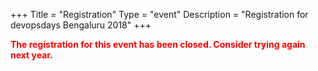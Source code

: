+++
Title = "Registration"
Type = "event"
Description = "Registration for devopsdays Bengaluru 2018"
+++

<div style="width:100%; text-align:left;">

<b style="color:red;">The registration for this event has been closed. Consider trying again next year.</b>
</div></div>
</div>
